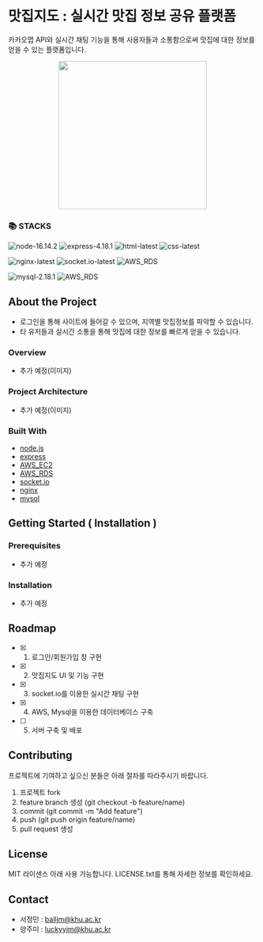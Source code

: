 # 맛집지도 : 실시간 맛집 정보 공유 플랫폼
카카오맵 API와 실시간 채팅 기능을 통해 사용자들과 소통함으로써 맛집에 대한 정보를 얻을 수 있는 플랫폼입니다.
<div align="center">
    <img src="/uploads/f2c62af097272859d8f37acda908d6aa/그림1.png" width="300" height="300">
</div>

### 📚 STACKS
![node-16.14.2](https://img.shields.io/badge/Node-16.14.2-green)
![express-4.18.1](https://img.shields.io/badge/Express-4.18.1-green)
![html-latest](https://img.shields.io/badge/html-5.2-green)
![css-latest](https://img.shields.io/badge/css-3-green)
    
![nginx-latest](https://img.shields.io/badge/nginx-latest-blue)
![socket.io-latest](https://img.shields.io/badge/socket.io-latest-blue)
![AWS_RDS](https://img.shields.io/badge/AWS_RDS-blue)
     
![mysql-2.18.1](https://img.shields.io/badge/Mysql-2.18.1-yellowgreen)
![AWS_RDS](https://img.shields.io/badge/AWS_RDS-yellowgreen)





## About the Project
- 로그인을 통해 사이트에 들어갈 수 있으며, 지역별 맛집정보를 파악할 수 있습니다.
- 타 유저들과 실시간 소통을 통해 맛집에 대한 정보를 빠르게 얻을 수 있습니다.

### Overview
- 추가 예정(이미지)

### Project Architecture
- 추가 예정(이미지)

### Built With
- [node.js](https://nodejs.org/ko/)
- [express](https://expressjs.com/ko/)
- [AWS_EC2](https://aws.amazon.com/ko/)
- [AWS_RDS](https://aws.amazon.com/ko/)
- [socket.io](https://socket.io/)
- [nginx](https://www.nginx.com/)
- [mysql](https://www.mysql.com/)

## Getting Started ( Installation )
### Prerequisites
- 추가 예정

### Installation
- 추가 예정

## Roadmap
- [x] 1. 로그인/회원가입 창 구현
- [x] 2. 맛집지도 UI 및 기능 구현
- [x] 3. socket.io를 이용한 실시간 채팅 구현
- [x] 4. AWS, Mysql을 이용한 데이터베이스 구축
- [ ] 5. 서버 구축 및 배포

## Contributing
프로젝트에 기여하고 싶으신 분들은 아래 절차를 따라주시기 바랍니다.
1. 프로젝트 fork
2. feature branch 생성 (git checkout -b feature/name)
3. commit (git commit -m "Add feature")
4. push (git push origin feature/name)
5. pull request 생성

## License
MIT 라이센스 아래 사용 가능합니다. LICENSE.txt를 통해 자세한 정보를 확인하세요.

## Contact
- 서정민 : balljm@khu.ac.kr
- 양주미 : luckyyjm@khu.ac.kr